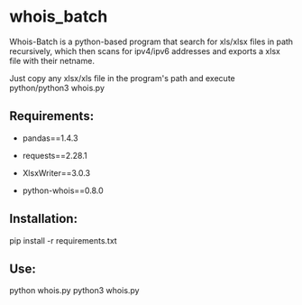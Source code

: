 # whois_batch
Whois-Batch is a python-based program that search for xls/xlsx files in path recursively, which then scans for ipv4/ipv6 addresses and exports a xlsx file with their netname.

Just copy any xlsx/xls file in the program's path and execute python/python3 whois.py

## **Requirements**:

- pandas==1.4.3

- requests==2.28.1

- XlsxWriter==3.0.3

- python-whois==0.8.0



## **Installation**:

pip install -r requirements.txt

## **Use**:

python whois.py
python3 whois.py
